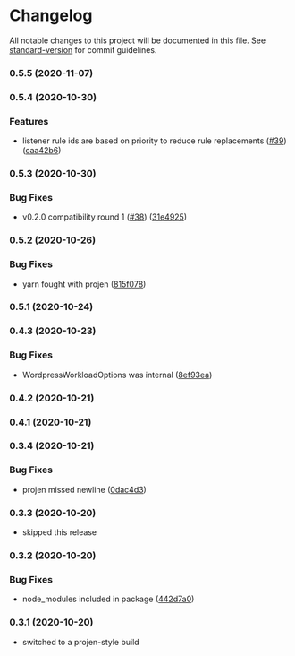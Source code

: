 # Changelog

All notable changes to this project will be documented in this file. See [standard-version](https://github.com/conventional-changelog/standard-version) for commit guidelines.

### 0.5.5 (2020-11-07)

### 0.5.4 (2020-10-30)


### Features

* listener rule ids are based on priority to reduce rule replacements ([#39](https://github.com/wheatstalk/cdk-ecs-website/issues/39)) ([caa42b6](https://github.com/wheatstalk/cdk-ecs-website/commit/caa42b64dd251b793d249f4a43c39c5a812eb16e))

### 0.5.3 (2020-10-30)


### Bug Fixes

* v0.2.0 compatibility round 1 ([#38](https://github.com/wheatstalk/cdk-ecs-website/issues/38)) ([31e4925](https://github.com/wheatstalk/cdk-ecs-website/commit/31e4925094351088701c3695919631ed3dfa095b))

### 0.5.2 (2020-10-26)


### Bug Fixes

* yarn fought with projen ([815f078](https://github.com/wheatstalk/cdk-ecs-website/commit/815f078ce7b945808833f650d93264f549dc0046))

### 0.5.1 (2020-10-24)

### 0.4.3 (2020-10-23)


### Bug Fixes

* WordpressWorkloadOptions was internal ([8ef93ea](https://github.com/wheatstalk/cdk-ecs-website/commit/8ef93ea1ad6791f7845806f37ce344270cb97cc8))

### 0.4.2 (2020-10-21)

### 0.4.1 (2020-10-21)

### 0.3.4 (2020-10-21)


### Bug Fixes

* projen missed newline ([0dac4d3](https://github.com/wheatstalk/cdk-ecs-website/commit/0dac4d371b7ad03bd350c1ebc26f143ab0dd9491))

### 0.3.3 (2020-10-20)
* skipped this release

### 0.3.2 (2020-10-20)


### Bug Fixes

* node_modules included in package ([442d7a0](https://github.com/wheatstalk/cdk-ecs-website/commit/442d7a07f9836c3143f6c3cdc4be965f136eb51d))

### 0.3.1 (2020-10-20)

* switched to a projen-style build
